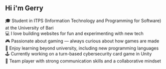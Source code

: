 ## Hi i'm Gerry

🎓 Student in ITPS (Information Technology and Programming for Software) at the University of Bari<br/>
💻 I love building websites for fun and experimenting with new tech<br/>
🎮 Passionate about gaming — always curious about how games are made<br/>
🧠 Enjoy learning beyond university, including new programming languages<br/>
🕹️ Currently working on a turn-based cybersecurity card game in Unity<br/>
🤝 Team player with strong communication skills and a collaborative mindset<br/>
